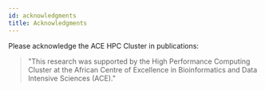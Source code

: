 ```yaml
---
id: acknowledgments
title: Acknowledgments
---
```


Please acknowledge the ACE HPC Cluster in publications:

> "This research was supported by the High Performance Computing Cluster at the African Centre of Excellence in Bioinformatics and Data Intensive Sciences (ACE)."